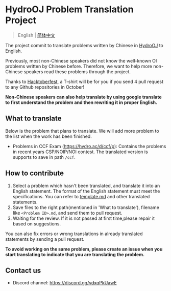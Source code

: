 # HydroOJ Problem Translation Project

> English | [简体中文](/README-zh.md)

The project commit to translate problems written by Chinese in [HydroOJ](https://hydro.ac/) to English.

Previously, most non-Chinese speakers did not know the well-known OI problems written by Chinese before. Therefore, we want to help more non-Chinese speakers read these problems through the project.

Thanks to [Hacktoberfest](https://hacktoberfest.digitalocean.com/), a T-shirt will be for you if you send 4 pull request to any Github repositories in October!

**Non-Chinese speakers can also help translate by using google translate to first understand the problem and then rewriting it in proper English.**

## What to translate

Below is the problem that plans to translate. We will add more problem to the list when the work has been finished.

- Problems in CCF Exam (<https://hydro.ac/d/ccf/p>): Contains the problems in recent years CSP/NOIP/NOI contest. The translated version is supports to save in path `/ccf`.

## How to contribute

1. Select a problem which hasn't been translated, and translate it into an English statement. The format of the English statement must meet the specifications. You can refer to [template.md](https://github.com/HydroOJ/Problem-Translation/blob/main/template.md) and other translated statements.
2. Save files to the right path(mentioned in 'What to translate'), filename like `<Problem ID>.md`, and send them to pull request.
3. Waiting for the review. If it is not passed at first time,please repair it based on suggestions.

You can also fix errors or wrong translations in already translated statements by sending a pull request.

**To avoid working on the same problem, please create an issue when you start translating to indicate that you are translating the problem.**

## Contact us

- Discord channel: https://discord.gg/vdxqPkUawE

